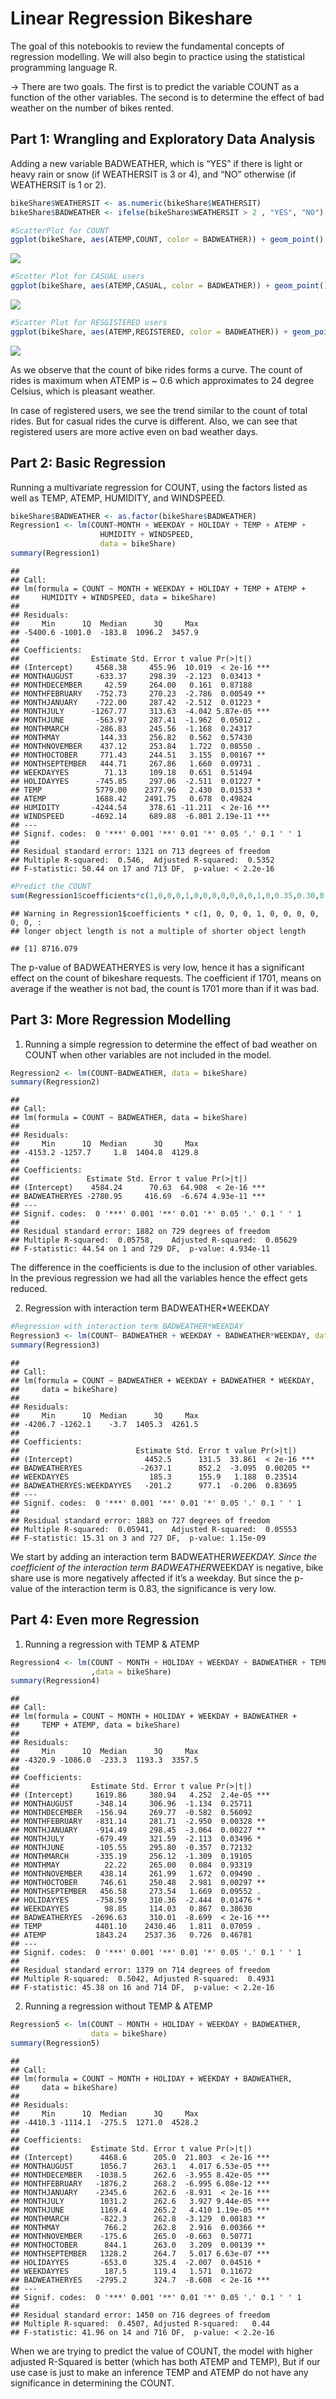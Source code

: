 Linear Regression Bikeshare
================

The goal of this notebookis to review the fundamental concepts of
regression modelling. We will also begin to practice using the
statistical programming language R.

\-\> There are two goals. The first is to predict the variable COUNT as
a function of the other variables. The second is to determine the effect
of bad weather on the number of bikes rented.

## Part 1: Wrangling and Exploratory Data Analysis

Adding a new variable BADWEATHER, which is “YES” if there is light or
heavy rain or snow (if WEATHERSIT is 3 or 4), and “NO” otherwise (if
WEATHERSIT is 1 or 2).

``` r
bikeShare$WEATHERSIT <- as.numeric(bikeShare$WEATHERSIT)
bikeShare$BADWEATHER <- ifelse(bikeShare$WEATHERSIT > 2 , "YES", "NO")

#ScatterPlot for COUNT
ggplot(bikeShare, aes(ATEMP,COUNT, color = BADWEATHER)) + geom_point()
```

![](linear-regression_files/figure-gfm/Scatter%20Plots-1.png)<!-- -->

``` r
#Scotter Plot for CASUAL users
ggplot(bikeShare, aes(ATEMP,CASUAL, color = BADWEATHER)) + geom_point()
```

![](linear-regression_files/figure-gfm/Scatter%20Plots-2.png)<!-- -->

``` r
#Scatter Plot for RESGISTERED users
ggplot(bikeShare, aes(ATEMP,REGISTERED, color = BADWEATHER)) + geom_point()
```

![](linear-regression_files/figure-gfm/Scatter%20Plots-3.png)<!-- -->

As we observe that the count of bike rides forms a curve. The count of
rides is maximum when ATEMP is ~ 0.6 which approximates to 24 degree
Celsius, which is pleasant weather.

In case of registered users, we see the trend similar to the count of
total rides. But for casual rides the curve is different. Also, we can
see that registered users are more active even on bad weather days.

## Part 2: Basic Regression

Running a multivariate regression for COUNT, using the factors listed as
well as TEMP, ATEMP, HUMIDITY, and WINDSPEED.

``` r
bikeShare$BADWEATHER <- as.factor(bikeShare$BADWEATHER)
Regression1 <- lm(COUNT~MONTH + WEEKDAY + HOLIDAY + TEMP + ATEMP + 
                    HUMIDITY + WINDSPEED, 
                    data = bikeShare)
summary(Regression1)
```

    ## 
    ## Call:
    ## lm(formula = COUNT ~ MONTH + WEEKDAY + HOLIDAY + TEMP + ATEMP + 
    ##     HUMIDITY + WINDSPEED, data = bikeShare)
    ## 
    ## Residuals:
    ##     Min      1Q  Median      3Q     Max 
    ## -5400.6 -1001.0  -183.8  1096.2  3457.9 
    ## 
    ## Coefficients:
    ##                Estimate Std. Error t value Pr(>|t|)    
    ## (Intercept)     4568.38     455.96  10.019  < 2e-16 ***
    ## MONTHAUGUST     -633.37     298.39  -2.123  0.03413 *  
    ## MONTHDECEMBER     42.59     264.00   0.161  0.87188    
    ## MONTHFEBRUARY   -752.73     270.23  -2.786  0.00549 ** 
    ## MONTHJANUARY    -722.00     287.42  -2.512  0.01223 *  
    ## MONTHJULY      -1267.77     313.63  -4.042 5.87e-05 ***
    ## MONTHJUNE       -563.97     287.41  -1.962  0.05012 .  
    ## MONTHMARCH      -286.83     245.56  -1.168  0.24317    
    ## MONTHMAY         144.33     256.82   0.562  0.57430    
    ## MONTHNOVEMBER    437.12     253.84   1.722  0.08550 .  
    ## MONTHOCTOBER     771.43     244.51   3.155  0.00167 ** 
    ## MONTHSEPTEMBER   444.71     267.86   1.660  0.09731 .  
    ## WEEKDAYYES        71.13     109.18   0.651  0.51494    
    ## HOLIDAYYES      -745.85     297.06  -2.511  0.01227 *  
    ## TEMP            5779.00    2377.96   2.430  0.01533 *  
    ## ATEMP           1688.42    2491.75   0.678  0.49824    
    ## HUMIDITY       -4244.54     378.61 -11.211  < 2e-16 ***
    ## WINDSPEED      -4692.14     689.88  -6.801 2.19e-11 ***
    ## ---
    ## Signif. codes:  0 '***' 0.001 '**' 0.01 '*' 0.05 '.' 0.1 ' ' 1
    ## 
    ## Residual standard error: 1321 on 713 degrees of freedom
    ## Multiple R-squared:  0.546,  Adjusted R-squared:  0.5352 
    ## F-statistic: 50.44 on 17 and 713 DF,  p-value: < 2.2e-16

``` r
#Predict the COUNT
sum(Regression1$coefficients*c(1,0,0,0,1,0,0,0,0,0,0,0,1,0,0.35,0.30,0.21,0.30,1))
```

    ## Warning in Regression1$coefficients * c(1, 0, 0, 0, 1, 0, 0, 0, 0, 0, 0, :
    ## longer object length is not a multiple of shorter object length

    ## [1] 8716.079

The p-value of BADWEATHERYES is very low, hence it has a significant
effect on the count of bikeshare requests. The coefficient if 1701,
means on average if the weather is not bad, the count is 1701 more than
if it was bad.

## Part 3: More Regression Modelling

1)  Running a simple regression to determine the effect of bad weather
    on COUNT when other variables are not included in the model.

<!-- end list -->

``` r
Regression2 <- lm(COUNT~BADWEATHER, data = bikeShare)
summary(Regression2)
```

    ## 
    ## Call:
    ## lm(formula = COUNT ~ BADWEATHER, data = bikeShare)
    ## 
    ## Residuals:
    ##     Min      1Q  Median      3Q     Max 
    ## -4153.2 -1257.7     1.8  1404.8  4129.8 
    ## 
    ## Coefficients:
    ##               Estimate Std. Error t value Pr(>|t|)    
    ## (Intercept)    4584.24      70.63  64.908  < 2e-16 ***
    ## BADWEATHERYES -2780.95     416.69  -6.674 4.93e-11 ***
    ## ---
    ## Signif. codes:  0 '***' 0.001 '**' 0.01 '*' 0.05 '.' 0.1 ' ' 1
    ## 
    ## Residual standard error: 1882 on 729 degrees of freedom
    ## Multiple R-squared:  0.05758,    Adjusted R-squared:  0.05629 
    ## F-statistic: 44.54 on 1 and 729 DF,  p-value: 4.934e-11

The difference in the coefficients is due to the inclusion of other
variables. In the previous regression we had all the variables hence the
effect gets reduced.

2)  Regression with interaction term BADWEATHER\*WEEKDAY

<!-- end list -->

``` r
#Regression with interaction term BADWEATHER*WEEKDAY
Regression3 <- lm(COUNT~ BADWEATHER + WEEKDAY + BADWEATHER*WEEKDAY, data = bikeShare)
summary(Regression3)
```

    ## 
    ## Call:
    ## lm(formula = COUNT ~ BADWEATHER + WEEKDAY + BADWEATHER * WEEKDAY, 
    ##     data = bikeShare)
    ## 
    ## Residuals:
    ##     Min      1Q  Median      3Q     Max 
    ## -4206.7 -1262.1    -3.7  1405.3  4261.5 
    ## 
    ## Coefficients:
    ##                          Estimate Std. Error t value Pr(>|t|)    
    ## (Intercept)                4452.5      131.5  33.861  < 2e-16 ***
    ## BADWEATHERYES             -2637.1      852.2  -3.095  0.00205 ** 
    ## WEEKDAYYES                  185.3      155.9   1.188  0.23514    
    ## BADWEATHERYES:WEEKDAYYES   -201.2      977.1  -0.206  0.83695    
    ## ---
    ## Signif. codes:  0 '***' 0.001 '**' 0.01 '*' 0.05 '.' 0.1 ' ' 1
    ## 
    ## Residual standard error: 1883 on 727 degrees of freedom
    ## Multiple R-squared:  0.05941,    Adjusted R-squared:  0.05553 
    ## F-statistic: 15.31 on 3 and 727 DF,  p-value: 1.15e-09

We start by adding an interaction term BADWEATHER*WEEKDAY. Since the
coefficient of the interaction term BADWEATHER*WEEKDAY is negative, bike
share use is more negatively affected if it’s a weekday. But since the
p-value of the interaction term is 0.83, the significance is very low.

## Part 4: Even more Regression

1)  Running a regression with TEMP &
ATEMP

<!-- end list -->

``` r
Regression4 <- lm(COUNT ~ MONTH + HOLIDAY + WEEKDAY + BADWEATHER + TEMP + ATEMP
                  ,data = bikeShare)
summary(Regression4)
```

    ## 
    ## Call:
    ## lm(formula = COUNT ~ MONTH + HOLIDAY + WEEKDAY + BADWEATHER + 
    ##     TEMP + ATEMP, data = bikeShare)
    ## 
    ## Residuals:
    ##     Min      1Q  Median      3Q     Max 
    ## -4320.9 -1086.0  -233.3  1193.3  3357.5 
    ## 
    ## Coefficients:
    ##                Estimate Std. Error t value Pr(>|t|)    
    ## (Intercept)     1619.86     380.94   4.252  2.4e-05 ***
    ## MONTHAUGUST     -348.14     306.96  -1.134  0.25711    
    ## MONTHDECEMBER   -156.94     269.77  -0.582  0.56092    
    ## MONTHFEBRUARY   -831.14     281.71  -2.950  0.00328 ** 
    ## MONTHJANUARY    -914.49     298.45  -3.064  0.00227 ** 
    ## MONTHJULY       -679.49     321.59  -2.113  0.03496 *  
    ## MONTHJUNE       -105.55     295.80  -0.357  0.72132    
    ## MONTHMARCH      -335.19     256.12  -1.309  0.19105    
    ## MONTHMAY          22.22     265.00   0.084  0.93319    
    ## MONTHNOVEMBER    438.14     261.99   1.672  0.09490 .  
    ## MONTHOCTOBER     746.61     250.48   2.981  0.00297 ** 
    ## MONTHSEPTEMBER   456.58     273.54   1.669  0.09552 .  
    ## HOLIDAYYES      -758.59     310.36  -2.444  0.01476 *  
    ## WEEKDAYYES        98.85     114.03   0.867  0.38630    
    ## BADWEATHERYES  -2696.63     310.01  -8.699  < 2e-16 ***
    ## TEMP            4401.10    2430.46   1.811  0.07059 .  
    ## ATEMP           1843.24    2537.36   0.726  0.46781    
    ## ---
    ## Signif. codes:  0 '***' 0.001 '**' 0.01 '*' 0.05 '.' 0.1 ' ' 1
    ## 
    ## Residual standard error: 1379 on 714 degrees of freedom
    ## Multiple R-squared:  0.5042, Adjusted R-squared:  0.4931 
    ## F-statistic: 45.38 on 16 and 714 DF,  p-value: < 2.2e-16

2)  Running a regression without TEMP & ATEMP

<!-- end list -->

``` r
Regression5 <- lm(COUNT ~ MONTH + HOLIDAY + WEEKDAY + BADWEATHER, 
                  data = bikeShare)
summary(Regression5)  
```

    ## 
    ## Call:
    ## lm(formula = COUNT ~ MONTH + HOLIDAY + WEEKDAY + BADWEATHER, 
    ##     data = bikeShare)
    ## 
    ## Residuals:
    ##     Min      1Q  Median      3Q     Max 
    ## -4410.3 -1114.1  -275.5  1271.0  4528.2 
    ## 
    ## Coefficients:
    ##                Estimate Std. Error t value Pr(>|t|)    
    ## (Intercept)      4468.6      205.0  21.803  < 2e-16 ***
    ## MONTHAUGUST      1056.7      263.1   4.017 6.53e-05 ***
    ## MONTHDECEMBER   -1038.5      262.6  -3.955 8.42e-05 ***
    ## MONTHFEBRUARY   -1876.2      268.2  -6.995 6.08e-12 ***
    ## MONTHJANUARY    -2345.6      262.6  -8.931  < 2e-16 ***
    ## MONTHJULY        1031.2      262.6   3.927 9.44e-05 ***
    ## MONTHJUNE        1169.4      265.2   4.410 1.19e-05 ***
    ## MONTHMARCH       -822.3      262.8  -3.129  0.00183 ** 
    ## MONTHMAY          766.2      262.8   2.916  0.00366 ** 
    ## MONTHNOVEMBER    -175.6      265.0  -0.663  0.50771    
    ## MONTHOCTOBER      844.1      263.0   3.209  0.00139 ** 
    ## MONTHSEPTEMBER   1328.2      264.7   5.017 6.63e-07 ***
    ## HOLIDAYYES       -653.0      325.4  -2.007  0.04516 *  
    ## WEEKDAYYES        187.5      119.4   1.571  0.11672    
    ## BADWEATHERYES   -2795.2      324.7  -8.608  < 2e-16 ***
    ## ---
    ## Signif. codes:  0 '***' 0.001 '**' 0.01 '*' 0.05 '.' 0.1 ' ' 1
    ## 
    ## Residual standard error: 1450 on 716 degrees of freedom
    ## Multiple R-squared:  0.4507, Adjusted R-squared:   0.44 
    ## F-statistic: 41.96 on 14 and 716 DF,  p-value: < 2.2e-16

When we are trying to predict the value of COUNT, the model with higher
adjusted R-Squared is better (which has both ATEMP and TEMP), But if our
use case is just to make an inference TEMP and ATEMP do not have any
significance in determining the COUNT.
